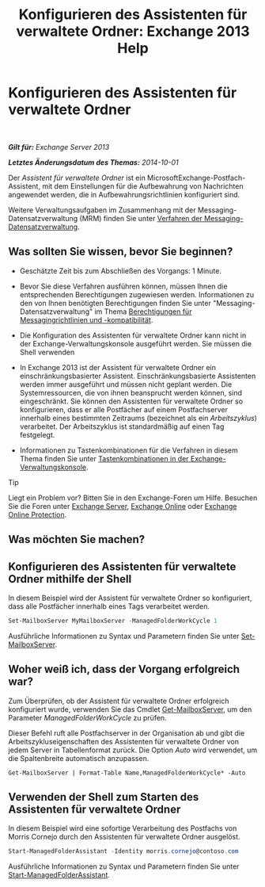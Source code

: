 ﻿---
title: 'Konfigurieren des Assistenten für verwaltete Ordner: Exchange 2013 Help'
TOCTitle: Konfigurieren des Assistenten für verwaltete Ordner
ms:assetid: 9fcfb9b6-bd24-4218-a163-bc599cd5476a
ms:mtpsurl: https://technet.microsoft.com/de-de/library/Bb123958(v=EXCHG.150)
ms:contentKeyID: 50476319
ms.date: 05/22/2018
mtps_version: v=EXCHG.150
ms.translationtype: MT
---

# Konfigurieren des Assistenten für verwaltete Ordner

 

_**Gilt für:** Exchange Server 2013_

_**Letztes Änderungsdatum des Themas:** 2014-10-01_

Der *Assistent für verwaltete Ordner* ist ein MicrosoftExchange-Postfach-Assistent, mit dem Einstellungen für die Aufbewahrung von Nachrichten angewendet werden, die in Aufbewahrungsrichtlinien konfiguriert sind.

Weitere Verwaltungsaufgaben im Zusammenhang mit der Messaging-Datensatzverwaltung (MRM) finden Sie unter [Verfahren der Messaging-Datensatzverwaltung](messaging-records-management-procedures-exchange-2013-help.md).

## Was sollten Sie wissen, bevor Sie beginnen?

  - Geschätzte Zeit bis zum Abschließen des Vorgangs: 1 Minute.

  - Bevor Sie diese Verfahren ausführen können, müssen Ihnen die entsprechenden Berechtigungen zugewiesen werden. Informationen zu den von Ihnen benötigten Berechtigungen finden Sie unter "Messaging-Datensatzverwaltung" im Thema [Berechtigungen für Messagingrichtlinien und -kompatibilität](messaging-policy-and-compliance-permissions-exchange-2013-help.md).

  - Die Konfiguration des Assistenten für verwaltete Ordner kann nicht in der Exchange-Verwaltungskonsole ausgeführt werden. Sie müssen die Shell verwenden

  - In Exchange 2013 ist der Assistent für verwaltete Ordner ein einschränkungsbasierter Assistent. Einschränkungsbasierte Assistenten werden immer ausgeführt und müssen nicht geplant werden. Die Systemressourcen, die von ihnen beansprucht werden können, sind eingeschränkt. Sie können den Assistenten für verwaltete Ordner so konfigurieren, dass er alle Postfächer auf einem Postfachserver innerhalb eines bestimmten Zeitraums (bezeichnet als ein *Arbeitszyklus*) verarbeitet. Der Arbeitszyklus ist standardmäßig auf einen Tag festgelegt.

  - Informationen zu Tastenkombinationen für die Verfahren in diesem Thema finden Sie unter [Tastenkombinationen in der Exchange-Verwaltungskonsole](keyboard-shortcuts-in-the-exchange-admin-center-exchange-online-protection-help.md).


> [!TIP]
> Liegt ein Problem vor? Bitten Sie in den Exchange-Foren um Hilfe. Besuchen Sie die Foren unter <A href="https://go.microsoft.com/fwlink/p/?linkid=60612">Exchange Server</A>, <A href="https://go.microsoft.com/fwlink/p/?linkid=267542">Exchange Online</A> oder <A href="https://go.microsoft.com/fwlink/p/?linkid=285351">Exchange Online Protection</A>.



## Was möchten Sie machen?

## Konfigurieren des Assistenten für verwaltete Ordner mithilfe der Shell

In diesem Beispiel wird der Assistent für verwaltete Ordner so konfiguriert, dass alle Postfächer innerhalb eines Tags verarbeitet werden.

```powershell
Set-MailboxServer MyMailboxServer -ManagedFolderWorkCycle 1
```

Ausführliche Informationen zu Syntax und Parametern finden Sie unter [Set-MailboxServer](https://technet.microsoft.com/de-de/library/aa998651\(v=exchg.150\)).

## Woher weiß ich, dass der Vorgang erfolgreich war?

Zum Überprüfen, ob der Assistent für verwaltete Ordner erfolgreich konfiguriert wurde, verwenden Sie das Cmdlet [Get-MailboxServer](https://technet.microsoft.com/de-de/library/bb123539\(v=exchg.150\)), um den Parameter *ManagedFolderWorkCycle* zu prüfen.

Dieser Befehl ruft alle Postfachserver in der Organisation ab und gibt die Arbeitszykluseigenschaften des Assistenten für verwaltete Ordner von jedem Server in Tabellenformat zurück. Die Option *Auto* wird verwendet, um die Spaltenbreite automatisch anzupassen.

    Get-MailboxServer | Format-Table Name,ManagedFolderWorkCycle* -Auto

## Verwenden der Shell zum Starten des Assistenten für verwaltete Ordner

In diesem Beispiel wird eine sofortige Verarbeitung des Postfachs von Morris Cornejo durch den Assistenten für verwaltete Ordner ausgelöst.

```powershell
Start-ManagedFolderAssistant -Identity morris.cornejo@contoso.com
```

Ausführliche Informationen zu Syntax und Parametern finden Sie unter [Start-ManagedFolderAssistant](https://technet.microsoft.com/de-de/library/aa998864\(v=exchg.150\)).

